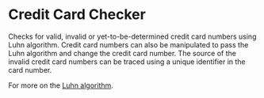 # Credit Card Checker

Checks for valid, invalid or yet-to-be-determined credit card numbers using Luhn algorithm. Credit card numbers can also be manipulated to pass the Luhn algorithm and change the credit card number. The source of the invalid credit card numbers can be traced using a unique identifier in the card number.

For more on the [Luhn algorithm](https://en.wikipedia.org/wiki/Luhn_algorithm).
